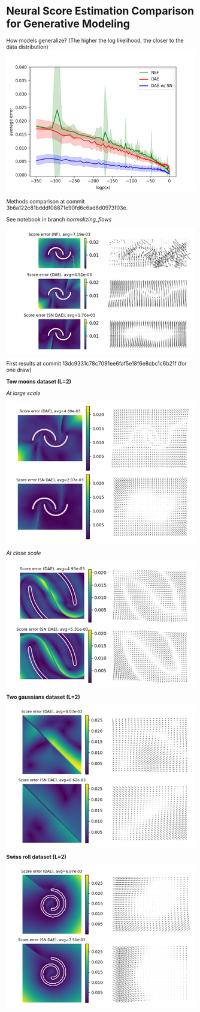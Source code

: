 # Neural Score Estimation Comparison for Generative Modeling

How models generalize? (The higher the log likelihood, the closer to the data distribution)
![](images/generalization_error_distance.png)

Methods comparison at commit 3b6a122c81bdddf08871e90fd6c6ad6d0973f03e.

See notebook in branch *normalizing_flows*

![](images/methods_comparison.png)

First results at commit 13dc9331c78c7091ee6faf5e18f6e8cbc1c6b21f
(for one draw)

**Tow moons dataset (L=2)**

*At large scale*

![](images/error_comparison_two_moons_2.png)

*At close scale*

![](images/error_comparison_moons_zoomed.png)

**Two gaussians dataset (L=2)**

![](images/error_comparison_blobs_2.png)

**Swiss roll dataset (L=2)**

![](images/error_comparison_swiss_roll_2.png)
